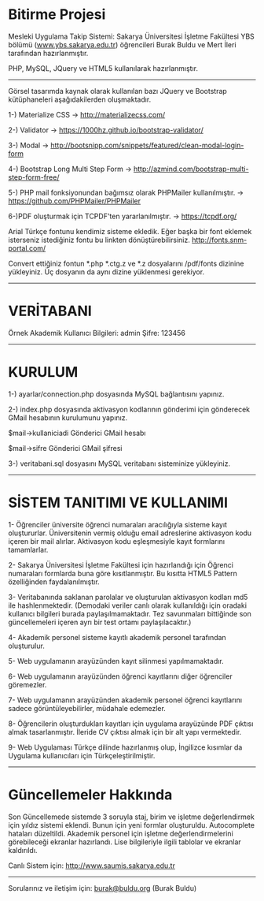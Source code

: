 # Bitirme Projesi

Mesleki Uygulama Takip Sistemi: Sakarya Üniversitesi İşletme Fakültesi YBS bölümü (www.ybs.sakarya.edu.tr) öğrencileri Burak Buldu ve Mert İleri tarafından hazırlanmıştır.

PHP, MySQL, JQuery ve HTML5 kullanılarak hazırlanmıştır.

----------------------------------------------------------------------------------------------------------------------------------------

Görsel tasarımda kaynak olarak kullanılan bazı JQuery ve Bootstrap kütüphaneleri aşağıdakilerden oluşmaktadır.

1-) Materialize CSS -> http://materializecss.com/

2-) Validator -> https://1000hz.github.io/bootstrap-validator/

3-) Modal -> http://bootsnipp.com/snippets/featured/clean-modal-login-form

4-) Bootstrap Long Multi Step Form -> http://azmind.com/bootstrap-multi-step-form-free/

5-) PHP mail fonksiyonundan bağımsız olarak PHPMailer kullanılmıştır. -> https://github.com/PHPMailer/PHPMailer

6-)PDF oluşturmak için TCPDF'ten yararlanılmıştır. -> https://tcpdf.org/

Arial Türkçe fontunu kendimiz sisteme ekledik. Eğer başka bir font eklemek isterseniz istediğiniz fontu bu linkten dönüştürebilirsiniz. http://fonts.snm-portal.com/

Convert ettiğiniz fontun *.php *.ctg.z ve *.z dosyalarını  /pdf/fonts dizinine yükleyiniz. Üç dosyanın da aynı dizine yüklenmesi gerekiyor.

----------------------------------------------------------------------------------------------------------------------------------------
# VERİTABANI

Örnek Akademik Kullanıcı Bilgileri: admin Şifre: 123456

----------------------------------------------------------------------------------------------------------------------------------------

# KURULUM

1-) ayarlar/connection.php dosyasında MySQL bağlantısını yapınız.

2-) index.php dosyasında aktivasyon kodlarının gönderimi için gönderecek GMail hesabının kurulumunu yapınız.

$mail->kullaniciadi Gönderici GMail hesabı

$mail->sifre Gönderici GMail şifresi

3-) veritabani.sql dosyasını MySQL veritabanı sisteminize yükleyiniz.

----------------------------------------------------------------------------------------------------------------------------------------

# SİSTEM TANITIMI VE KULLANIMI

1- Öğrenciler üniversite öğrenci numaraları aracılığıyla sisteme kayıt oluştururlar. Üniversitenin vermiş olduğu email adreslerine aktivasyon kodu içeren bir mail alırlar. Aktivasyon kodu eşleşmesiyle kayıt formlarını tamamlarlar.

2- Sakarya Üniversitesi İşletme Fakültesi için hazırlandığı için Öğrenci numaraları formlarda buna göre kısıtlanmıştır. Bu kısıtta HTML5 Pattern özelliğinden faydalanılmıştır.

3- Veritabanında saklanan parolalar ve oluşturulan aktivasyon kodları md5 ile hashlenmektedir. (Demodaki veriler canlı olarak kullanıldığı için oradaki kullanıcı bilgileri burada paylaşılmamaktadır. Tez savunmaları bittiğinde son güncellemeleri içeren ayrı bir test ortamı paylaşılacaktır.) 

4- Akademik personel sisteme kayıtlı akademik personel tarafından oluşturulur.

5- Web uygulamanın arayüzünden kayıt silinmesi yapılmamaktadır.

6- Web uygulamanın arayüzünden öğrenci kayıtlarını diğer öğrenciler göremezler.

7- Web uygulamanın arayüzünden akademik personel öğrenci kayıtlarını sadece görüntüleyebilirler, müdahale edemezler.

8- Öğrencilerin oluşturdukları kayıtları için uygulama arayüzünde PDF çıktısı almak tasarlanmıştır. İleride CV çıktısı almak için bir alt yapı vermektedir.

9- Web Uygulaması Türkçe dilinde hazırlanmış olup, İngilizce kısımlar da Uygulama kullanıcıları için Türkçeleştirilmiştir.

----------------------------------------------------------------------------------------------------------------------------------------

# Güncellemeler Hakkında

Son Güncellemede sistemde 3 soruyla staj, birim ve işletme değerlendirmek için yıldız sistemi eklendi. Bunun için yeni formlar oluşturuldu. Autocomplete hataları düzeltildi. Akademik personel için işletme değerlendirmelerini görebileceği ekranlar hazırlandı. Lise bilgileriyle ilgili tablolar ve ekranlar kaldırıldı.

Canlı Sistem için: http://www.saumis.sakarya.edu.tr

----------------------------------------------------------------------------------------------------------------------------------------

Sorularınız ve iletişim için: burak@buldu.org (Burak Buldu)
